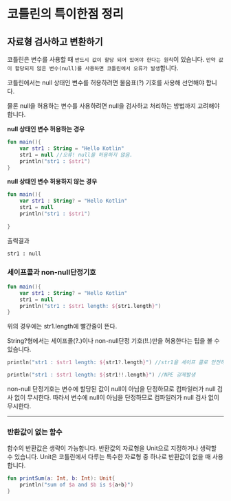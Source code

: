 # 코틀린의 특이한점 정리

## 자료형 검사하고 변환하기

코틀린은 변수를 사용할 때 `반드시 값이 할당 되어 있어야 한다는 원칙`이 있습니다. `만약 값이 할당되지 않은 변수(null)를 사용하면 코틀린에서 오류가 발생`합니다.

코틀린에서는 null 상태인 변수를 허용하려면 물음표(?) 기호를 사용해 선언해야 합니다.

물론 null을 허용하는 변수를 사용하려면 null을 검사하고 처리하는 방법까지 고려해야 합니다. 



**null 상태인 변수 허용하는 경우**

~~~kotlin
fun main(){
    var str1 : String = "Hello Kotlin"
    str1 = null //오류! null을 허용하지 않음.
    println("str1 : $str1")
}
~~~

**null 상태인 변수 허용하지 않는 경우**

~~~kotlin
fun main(){
    var str1 : String? = "Hello Kotlin"
    str1 = null 
    println("str1 : $str1")
    
}
~~~

출력결과

~~~
str1 : null
~~~



### 세이프콜과 non-null단정기호

~~~kotlin
fun main(){
    var str1 : String? = "Hello Kotlin"
    str1 = null
    println("str1 : $str1 length: ${str1.length}")
}
~~~

위의 경우에는 str1.length에 빨간줄이 뜬다. 

String?형에서는 세이프콜(?.)이나 non-null단정 기호(!!.)만을 허용한다는 팁을 볼 수 있습니다. 



~~~kotlin
println("str1 : $str1 length: ${str1?.length}") //str1을 세이프 콜로 안전하게 호출
~~~



~~~kotlin
println("str1 : $str1 length: ${str1!!.length}") //NPE 강제발생
~~~

non-null 단정기호는 변수에 할당된 값이 null이 아님을 단정하므로 컴파일러가 null 검사 없이 무시한다. 따라서 변수에 null이 아님을 단정하므로 컴파일러가 null 검사 없이 무시한다. 



-----

### 반환값이 없는 함수

함수의 반환값은 생략이 가능합니다. 반환값의 자료형을 Unit으로 지정하거나 생략할 수 있습니다. Unit은 코틀린에서 다루는 특수한 자료형 중 하나로 반환값이 없을 때 사용합니다. 

~~~kotlin
fun printSum(a: Int, b: Int): Unit{
    println("sum of $a and $b is ${a+b}")
}
~~~

